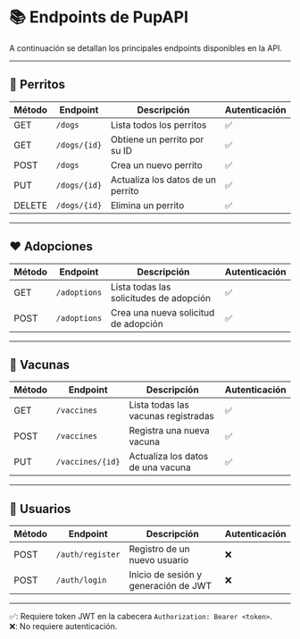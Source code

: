 # 📚 Endpoints de PupAPI

A continuación se detallan los principales endpoints disponibles en la API.

---

## 🐶 Perritos

| Método | Endpoint        | Descripción                          | Autenticación |
|--------|------------------|--------------------------------------|----------------|
| GET    | `/dogs`          | Lista todos los perritos             | ✅             |
| GET    | `/dogs/{id}`     | Obtiene un perrito por su ID         | ✅             |
| POST   | `/dogs`          | Crea un nuevo perrito                | ✅             |
| PUT    | `/dogs/{id}`     | Actualiza los datos de un perrito    | ✅             |
| DELETE | `/dogs/{id}`     | Elimina un perrito                   | ✅             |

---

## ❤️ Adopciones

| Método | Endpoint            | Descripción                                 | Autenticación |
|--------|----------------------|---------------------------------------------|----------------|
| GET    | `/adoptions`         | Lista todas las solicitudes de adopción     | ✅             |
| POST   | `/adoptions`         | Crea una nueva solicitud de adopción        | ✅             |

---

## 💉 Vacunas

| Método | Endpoint           | Descripción                         | Autenticación |
|--------|---------------------|-------------------------------------|----------------|
| GET    | `/vaccines`         | Lista todas las vacunas registradas | ✅             |
| POST   | `/vaccines`         | Registra una nueva vacuna           | ✅             |
| PUT    | `/vaccines/{id}`    | Actualiza los datos de una vacuna   | ✅             |

---

## 👤 Usuarios

| Método | Endpoint         | Descripción                           | Autenticación |
|--------|-------------------|---------------------------------------|----------------|
| POST   | `/auth/register`  | Registro de un nuevo usuario          | ❌             |
| POST   | `/auth/login`     | Inicio de sesión y generación de JWT  | ❌             |

---

✅: Requiere token JWT en la cabecera `Authorization: Bearer <token>`.  
❌: No requiere autenticación.

